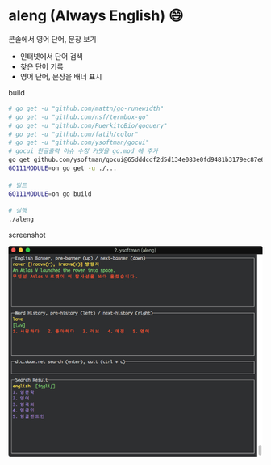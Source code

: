 # aleng (Always English) :smile:

콘솔에서 영어 단어, 문장 보기

- 인터넷에서 단어 검색
- 찾은 단어 기록
- 영어 단어, 문장을 배너 표시

build

```bash
# go get -u "github.com/mattn/go-runewidth"
# go get -u "github.com/nsf/termbox-go"
# go get -u "github.com/PuerkitoBio/goquery"
# go get -u "github.com/fatih/color"
# go get -u "github.com/ysoftman/gocui"
# gocui 한글출력 이슈 수정 커밋을 go.mod 에 추가
go get github.com/ysoftman/gocui@65dddcdf2d5d134e083e0fd9481b3179ec87e6d5
GO111MODULE=on go get -u ./...

# 빌드
GO111MODULE=on go build

# 실행
./aleng
```

screenshot

![screenshot](screenshot.jpg)
